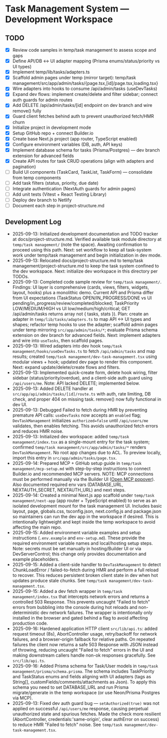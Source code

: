 # Task Management System — Development Workspace

## TODO
- [x] Review code samples in temp/task management to assess scope and gaps
- [x] Define API/DB ↔ UI adapter mapping (Prisma enums/status/priority vs UI types)
- [x] Implement temp/lib/tasks/adapters.ts
- [x] Scaffold admin pages under temp (mirror target): temp/task management/src/app/admin/tasks/{page.tsx,[id]/page.tsx,loading.tsx}
- [x] Wire adapters into hooks to consume /api/admin/tasks (useDevTasks)
- [x] Expand dev flows: implement create/delete and filter sidebar; connect auth guards for admin routes
- [x] Add DELETE /api/admin/tasks/[id] endpoint on dev branch and wire remove() fully
- [x] Guard client fetches behind auth to prevent unauthorized fetch/HMR churn
- [x] Initialize project in development mode
- [x] Setup GitHub repo + connect Builder.io
- [x] Create base Next.js project (app router, TypeScript enabled)
- [x] Configure environment variables (DB, auth, API keys)
- [x] Implement database schema for tasks (Prisma/Postgres) — dev branch extension for advanced fields
- [x] Create API routes for task CRUD operations (align with adapters and pagination)
- [ ] Build UI components (TaskCard, TaskList, TaskForm) — consolidate from temp components
- [ ] Add task filters (status, priority, due date)
- [ ] Integrate authentication (NextAuth guards for admin pages)
- [ ] Add unit tests (Vitest + React Testing Library)
- [ ] Deploy dev branch to Netlify
- [ ] Document each step in project-structure.md

## Development Log
- 2025-09-13: Initialized development documentation and TODO tracker at docs/project-structure.md. Verified available task module directory at `temp/task management/` (note the space). Awaiting confirmation to proceed using this path. Next: set workflow to keep all task-system work under temp/task management and begin initialization in dev mode.
- 2025-09-13: Relocated docs/project-structure.md to temp/task management/project-structure.md to keep the task system confined to the dev workspace. Next: initialize dev workspace in this directory per TODOs.
- 2025-09-13: Completed code sample review for `temp/task management/`. Findings: UI layer is comprehensive (cards, views, filters, widgets, layout, hooks) plus a monolithic demo. Current API and Prisma differ from UI expectations (TaskStatus OPEN/IN_PROGRESS/DONE vs UI pending/in_progress/review/completed/blocked; TaskPriority LOW/MEDIUM/HIGH vs UI low/medium/high/critical; GET /api/admin/tasks returns array not { tasks, stats }). Plan: create an adapter in `temp/lib/tasks/adapters.ts` to map API <-> UI types and shapes; refactor temp hooks to use the adapter; scaffold admin pages under temp mirroring `src/app/admin/tasks/*`; evaluate Prisma schema extension on dev branch for advanced fields. Next: implement adapters and wire into `useTasks`, then scaffold pages.
- 2025-09-13: Wired adapters into dev hook `temp/task management/hooks/useDevTasks.ts` to fetch `/api/admin/tasks` and map results; created `temp/task management/dev-task-management.tsx` using modular views + hook; updated dev page to render this component. Next: expand update/delete/create flows and filters.
- 2025-09-13: Implemented quick-create form, delete hook wiring, filter sidebar (status/priority/overdue), and a client-side auth guard using `/api/users/me`. Note: API lacked DELETE; implemented below.
- 2025-09-13: Added DELETE handler at `src/app/api/admin/tasks/[id]/route.ts` with auth, rate limiting, DB check, and proper 404 on missing task. remove() now fully functional in dev UI.
- 2025-09-13: Debugged Failed to fetch during HMR by preventing premature API calls: `useDevTasks` now accepts an `enabled` flag; `DevTaskManagement` initializes `authorized=false` until `/api/users/me` validates, then enables fetching. This avoids unauthorized fetch errors and reduces HMR noise.
- 2025-09-13: Initialized dev workspace: added `temp/task management/index.tsx` as a single-mount entry for the task system; confirmed `temp/task management/src/app/admin/tasks/*` renders `DevTaskManagement`. No root app changes due to ACL. To preview locally, import this entry in `src/app/admin/tasks/page.tsx`.
- 2025-09-14: Prepared MCP + GitHub setup guide in `temp/task management/mcp-setup.md` with step-by-step instructions to connect Builder.io and recommended MCP servers. NOTE: MCP connections must be performed manually via the Builder UI ([Open MCP popover](#open-mcp-popover)). Also documented required env vars (DATABASE_URL, NEXTAUTH_SECRET, NEXTAUTH_URL) and next steps.
- 2025-09-14: Created a minimal Next.js app scaffold under `temp/task management/next-app` (app router + TypeScript enabled) to serve as an isolated development mount for the task management UI. Includes basic layout, page, globals.css, tsconfig.json, next.config.js and package.json so maintainers can run the dev app in the workspace if desired. This is intentionally lightweight and kept inside the temp workspace to avoid affecting the main repo.
- 2025-09-15: Added environment variable examples and setup instructions (`.env.example` and `env-setup.md`). These provide the required environment variable names and local/hosting setup steps. Note: secrets must be set manually in hosting/Builder UI or via DevServerControl; this change only provides documentation and example placeholders.
- 2025-09-15: Added a client-side handler to `DevTaskManagement` to detect ChunkLoadError / failed-to-fetch during HMR and perform a full reload to recover. This reduces persistent broken client state in dev when hot updates produce stale chunks. See `temp/task management/dev-task-management.tsx`.
- 2025-09-15: Added a dev fetch wrapper in `temp/task management/index.tsx` that intercepts network errors and returns a controlled 503 Response. This prevents uncaught "Failed to fetch" errors from bubbling into the console during hot reloads and non-deterministic dev network failures. The wrapper is intentionally only installed in the browser and gated behind a flag to avoid affecting production code.
- 2025-09-16: Hardened application HTTP client `src/lib/api.ts`: added request timeout (8s), AbortController usage, retry/backoff for network failures, and a browser-origin fallback for relative paths. On repeated failures the client now returns a safe 503 Response with JSON instead of throwing, reducing uncaught "Failed to fetch" errors in the UI and making downstream callers handle non-ok responses gracefully. See `src/lib/api.ts`.
- 2025-09-16: Added Prisma schema for Task/User models in `temp/task management/prisma/schema.prisma`. The schema includes TaskPriority and TaskStatus enums and fields aligning with UI adapters (tags as String[], customFields/comments/attachments as Json). To apply this schema you need to set DATABASE_URL and run Prisma migrate/generate in the temp workspace (or use Neon/Prisma Postgres via MCP).
- 2025-09-13: Fixed dev auth guard bug — `setAuthorized(true)` was not applied on successful `/api/users/me` response, causing perpetual unauthorized state and spurious fetches. Made the check more resilient (AbortController, credentials:'same-origin', clear authError on success) to reduce HMR "Failed to fetch" noise. See `temp/task management/dev-task-management.tsx`.
